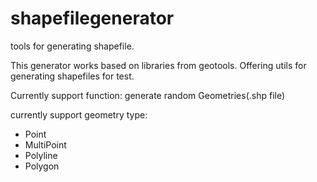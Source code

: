 # shapefilegenerator
tools for generating shapefile.

This generator works based on libraries from geotools. Offering utils for generating shapefiles for test.

Currently support function:
generate random Geometries(.shp file)

currently support geometry type:
- Point
- MultiPoint
- Polyline
- Polygon


